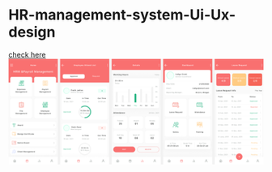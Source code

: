 # HR-management-system-Ui-Ux-design
<a href="https://www.figma.com/design/GFU4x5CfeoHYoEnIVQz4f3/hrm(Human-Resource-management-System)?node-id=0%3A1&t=mMeCap09QOXrKwO5-1">check here</a>
<img src="HRM.png" alt="HRM">
